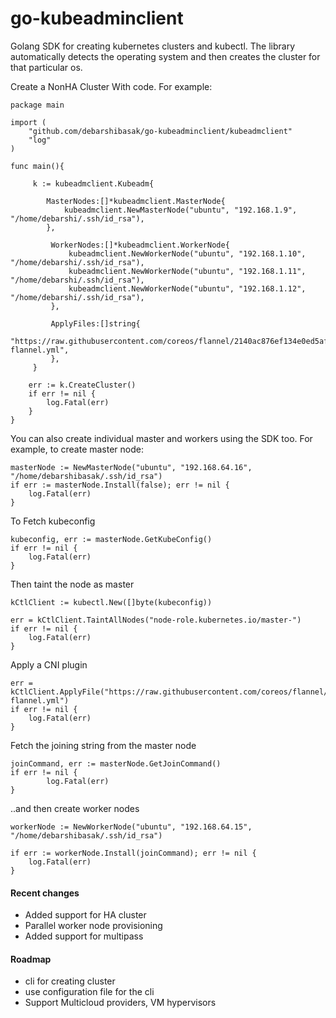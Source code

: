 # go-kubeadminclient

Golang SDK for creating kubernetes clusters and kubectl. The library automatically detects the operating system 
and then creates the cluster for that particular os.


Create a NonHA Cluster With code. For example:

```
package main

import (
	"github.com/debarshibasak/go-kubeadminclient/kubeadmclient"
	"log"
)

func main(){

	 k := kubeadmclient.Kubeadm{

	 	MasterNodes:[]*kubeadmclient.MasterNode{
			kubeadmclient.NewMasterNode("ubuntu", "192.168.1.9", "/home/debarshi/.ssh/id_rsa"),
		},

		 WorkerNodes:[]*kubeadmclient.WorkerNode{
			 kubeadmclient.NewWorkerNode("ubuntu", "192.168.1.10", "/home/debarshi/.ssh/id_rsa"),
			 kubeadmclient.NewWorkerNode("ubuntu", "192.168.1.11", "/home/debarshi/.ssh/id_rsa"),
			 kubeadmclient.NewWorkerNode("ubuntu", "192.168.1.12", "/home/debarshi/.ssh/id_rsa"),
		 },

		 ApplyFiles:[]string{
			 "https://raw.githubusercontent.com/coreos/flannel/2140ac876ef134e0ed5af15c65e414cf26827915/Documentation/kube-flannel.yml",
		 },
	 }

	err := k.CreateCluster()
	if err != nil {
		log.Fatal(err)
	}
}
```


You can also create individual master and workers using the SDK too. For example, to create master node:

```
masterNode := NewMasterNode("ubuntu", "192.168.64.16", "/home/debarshibasak/.ssh/id_rsa")
if err := masterNode.Install(false); err != nil {
    log.Fatal(err)
}

```

To Fetch kubeconfig

```
kubeconfig, err := masterNode.GetKubeConfig()
if err != nil {
    log.Fatal(err)
}
```

Then taint the node as master

```
kCtlClient := kubectl.New([]byte(kubeconfig))

err = kCtlClient.TaintAllNodes("node-role.kubernetes.io/master-")
if err != nil {
    log.Fatal(err)
}

```

Apply a CNI plugin

```
err = kCtlClient.ApplyFile("https://raw.githubusercontent.com/coreos/flannel/2140ac876ef134e0ed5af15c65e414cf26827915/Documentation/kube-flannel.yml")
if err != nil {
    log.Fatal(err)
}
```


Fetch the joining string from the master node

```
joinCommand, err := masterNode.GetJoinCommand()
if err != nil {
        log.Fatal(err)
}
```

..and then create worker nodes

```
workerNode := NewWorkerNode("ubuntu", "192.168.64.15", "/home/debarshibasak/.ssh/id_rsa")

if err := workerNode.Install(joinCommand); err != nil {
    log.Fatal(err)
}
```

#### Recent changes
- Added support for HA cluster
- Parallel worker node provisioning
- Added support for multipass

#### Roadmap
- cli for creating cluster
- use configuration file for the cli
- Support Multicloud providers, VM hypervisors

